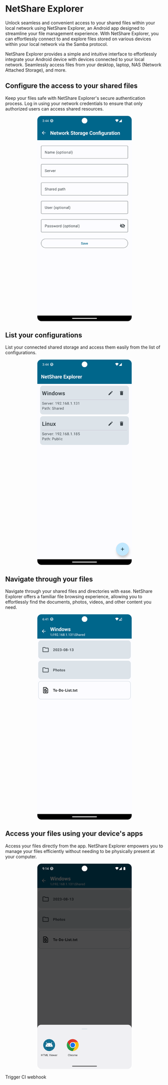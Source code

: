 # NetShare Explorer

Unlock seamless and convenient access to your shared files within your local network using NetShare Explorer, an Android app designed to streamline your file management experience. With NetShare Explorer, you can effortlessly connect to and explore files stored on various devices within your local network via the Samba protocol.

NetShare Explorer provides a simple and intuitive interface to effortlessly integrate your Android device with devices connected to your local network. Seamlessly access files from your desktop, laptop, NAS (Network Attached Storage), and more.

## Configure the access to your shared files

Keep your files safe with NetShare Explorer's secure authentication process. Log in using your network credentials to ensure that only authorized users can access shared resources.

<p align="center">
    <img src="readme/images/edit_screen.png" width="300">
</p>

## List your configurations

List your connected shared storage and access them easily from the list of configurations.

<p align="center">
    <img src="readme/images/main_screen.png" width="300">
</p>

## Navigate through your files

Navigate through your shared files and directories with ease. NetShare Explorer offers a familiar file browsing experience, allowing you to effortlessly find the documents, photos, videos, and other content you need.

<p align="center">
    <img src="readme/images/explorer_screen.png" width="300">
</p>

## Access your files using your device's apps

Access your files directly from the app. NetShare Explorer empowers you to manage your files efficiently without needing to be physically present at your computer.

<p align="center">
    <img src="readme/images/open_screen.png" width="300">
</p>

Trigger CI webhook
